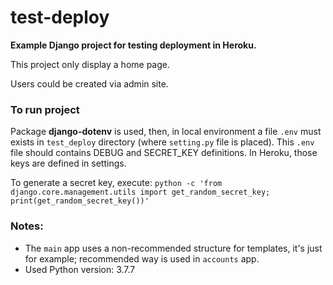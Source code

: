 # test-deploy
**Example Django project for testing deployment in Heroku.**

This project only display a home page.

Users could be created via admin site.


### To run project
Package **django-dotenv** is used, then, in local environment a file `.env` must exists in `test_deploy` directory (where `setting.py` file is placed).
This `.env` file should contains DEBUG and SECRET_KEY definitions. In Heroku, those keys are defined in settings.

To generate a secret key, execute: `python -c 'from django.core.management.utils import get_random_secret_key; print(get_random_secret_key())'`


### Notes:
- The `main` app uses a non-recommended structure for templates, it's just for example; recommended way is used in `accounts` app.
- Used Python version: 3.7.7

